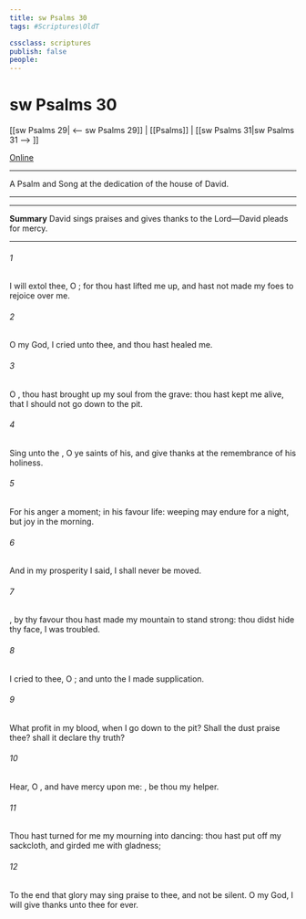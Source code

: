 ```yaml
---
title: sw Psalms 30
tags: #Scriptures\OldT

cssclass: scriptures
publish: false
people:
---
```


# sw Psalms 30
[[sw Psalms 29| <-- sw Psalms 29]] | [[Psalms]] | [[sw Psalms 31|sw Psalms 31 --> ]]

[Online](https://churchofjesuschrist.org/study/scriptures/ot/ps/30?lang=eng)

---
A Psalm and Song at the dedication of the house of David.

---

---
__Summary__
David sings praises and gives thanks to the Lord—David pleads for mercy.

---
###### 1 
I will extol thee, O ; for thou hast lifted me up, and hast not made my foes to rejoice over me.

###### 2 
O  my God, I cried unto thee, and thou hast healed me.

###### 3 
O , thou hast brought up my soul from the grave: thou hast kept me alive, that I should not go down to the pit.

###### 4 
Sing unto the , O ye saints of his, and give thanks at the remembrance of his holiness.

###### 5 
For his anger  a moment; in his favour  life: weeping may endure for a night, but joy  in the morning.

###### 6 
And in my prosperity I said, I shall never be moved.

###### 7 
, by thy favour thou hast made my mountain to stand strong: thou didst hide thy face,  I was troubled.

###### 8 
I cried to thee, O ; and unto the  I made supplication.

###### 9 
What profit  in my blood, when I go down to the pit? Shall the dust praise thee? shall it declare thy truth?

###### 10 
Hear, O , and have mercy upon me: , be thou my helper.

###### 11 
Thou hast turned for me my mourning into dancing: thou hast put off my sackcloth, and girded me with gladness;

###### 12 
To the end that  glory may sing praise to thee, and not be silent. O  my God, I will give thanks unto thee for ever.

